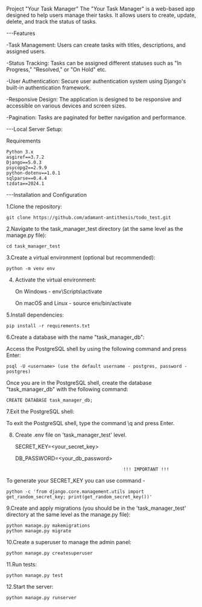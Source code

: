 Project "Your Task Manager"
The "Your Task Manager" is a web-based app designed to help users manage their tasks. It allows users to create, update, delete, and track the status of tasks.

---Features

-Task Management: Users can create tasks with titles, descriptions, and assigned users.

-Status Tracking: Tasks can be assigned different statuses such as "In Progress," "Resolved," or "On Hold" etc.

-User Authentication: Secure user authentication system using Django's built-in authentication framework.

-Responsive Design: The application is designed to be responsive and accessible on various devices and screen sizes.

-Pagination: Tasks are paginated for better navigation and performance.

---Local Server Setup:

Requirements

    Python 3.x
    asgiref==3.7.2
    Django==5.0.3
    psycopg2==2.9.9
    python-dotenv==1.0.1
    sqlparse==0.4.4
    tzdata==2024.1
    
---Installation and Configuration

1.Clone the repository:

    git clone https://github.com/adamant-antithesis/todo_test.git

2.Navigate to the task_manager_test directory (at the same level as the manage.py file):

    cd task_manager_test

3.Create a virtual environment (optional but recommended):

    python -m venv env

4. Activate the virtual environment:

    On Windows - env\Scripts\activate
   
    On macOS and Linux - source env/bin/activate

5.Install dependencies:

    pip install -r requirements.txt

6.Create a database with the name "task_manager_db":

Access the PostgreSQL shell by using the following command and press Enter:

    psql -U <username> (use the default username - postgres, password - postgres)

Once you are in the PostgreSQL shell, create the database "task_manager_db" with the following command:

    CREATE DATABASE task_manager_db;

7.Exit the PostgreSQL shell:

To exit the PostgreSQL shell, type the command \q and press Enter.


8. Create .env file on 'task_manager_test' level.

   SECRET_KEY=<your_secret_key>

   DB_PASSWORD=<your_db_password>

                                               !!! IMPORTANT !!! 
To generate your SECRET_KEY you can use command -

    python -c 'from django.core.management.utils import get_random_secret_key; print(get_random_secret_key())'


9.Create and apply migrations (you should be in the 'task_manager_test' directory at the same level as the manage.py file):

    python manage.py makemigrations
    python manage.py migrate

10.Create a superuser to manage the admin panel:

    python manage.py createsuperuser

11.Run tests:

    python manage.py test

12.Start the server:

    python manage.py runserver


